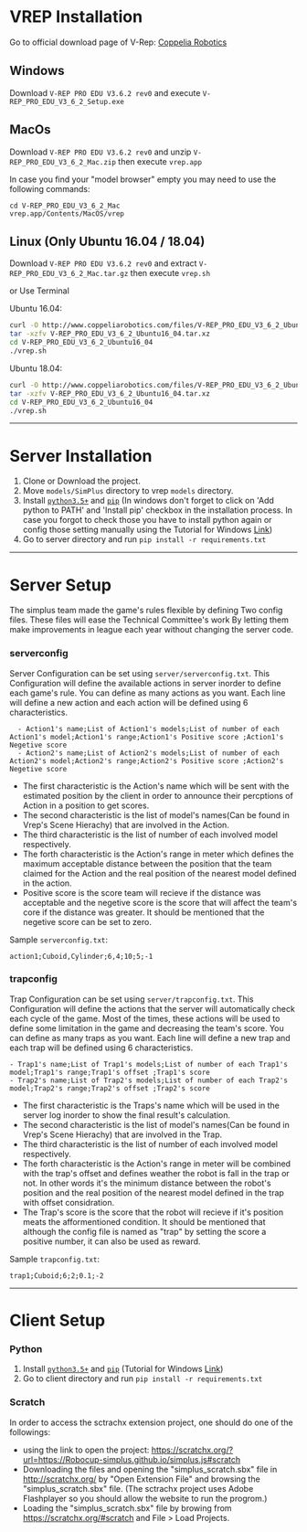 # VREP Installation
Go to official download page of V-Rep: [Coppelia Robotics](http://www.coppeliarobotics.com/downloads.html)
## Windows
Download `V-REP PRO EDU V3.6.2 rev0` and execute `V-REP_PRO_EDU_V3_6_2_Setup.exe`

## MacOs
Download `V-REP PRO EDU V3.6.2 rev0` and unzip `V-REP_PRO_EDU_V3_6_2_Mac.zip` then execute `vrep.app`

In case you find your "model browser" empty you may need to use the following commands:

```
cd V-REP_PRO_EDU_V3_6_2_Mac 
vrep.app/Contents/MacOS/vrep
```

## Linux (Only Ubuntu 16.04 / 18.04)
Download `V-REP PRO EDU V3.6.2 rev0` and extract `V-REP_PRO_EDU_V3_6_2_Mac.tar.gz` then execute `vrep.sh`

or Use Terminal

Ubuntu 16.04:
```bash
curl -O http://www.coppeliarobotics.com/files/V-REP_PRO_EDU_V3_6_2_Ubuntu16_04.tar.xz
tar -xzfv V-REP_PRO_EDU_V3_6_2_Ubuntu16_04.tar.xz
cd V-REP_PRO_EDU_V3_6_2_Ubuntu16_04
./vrep.sh
```

Ubuntu 18.04:
```bash
curl -O http://www.coppeliarobotics.com/files/V-REP_PRO_EDU_V3_6_2_Ubuntu16_04.tar.xz
tar -xzfv V-REP_PRO_EDU_V3_6_2_Ubuntu16_04.tar.xz
cd V-REP_PRO_EDU_V3_6_2_Ubuntu16_04
./vrep.sh
```

---

# Server Installation
1.  Clone or Download the project.
2.  Move `models/SimPlus` directory to vrep `models` directory.
3.  Install [`python3.5+`](https://www.python.org/downloads/) and [`pip`](https://pip.pypa.io/en/stable/installing/) (In windows don't forget to click on 'Add python to PATH' and 'Install pip' checkbox in the installation process. In case you forgot to check those you have to install python again or config those setting manually using the Tutorial for Windows [Link](https://github.com/BurntSushi/nfldb/wiki/Python-&-pip-Windows-installation))
4.  Go to server directory and run `pip install -r requirements.txt`
---

# Server Setup
The simplus team made the game's rules flexible by defining Two config files. These files will ease the Technical Committee's work By letting them make improvements in league each year without changing the server code. 

### serverconfig
Server Configuration can be set using `server/serverconfig.txt`. This Configuration will define the available actions in server inorder to define each game's rule. You can define as many actions as you want. Each line will define a new action and each action will be defined using 6 characteristics.

```
  - Action1's name;List of Action1's models;List of number of each Action1's model;Action1's range;Action1's Positive score ;Action1's Negetive score
  - Action2's name;List of Action2's models;List of number of each Action2's model;Action2's range;Action2's Positive score ;Action2's Negetive score
```

- The first characteristic is the Action's name which will be sent with the estimated position by the client in order to announce their percptions of Action in a position to get scores.
- The second characteristic is the list of model's names(Can be found in Vrep's Scene Hierachy) that are involved in the Action.
- The third characteristic is the list of number of each involved model respectively. 
- The forth characteristic is the Action's range in meter which defines the maximum acceptable distance between the position that the team claimed for the Action and the real position of the nearest model defined in the action. 
- Positive score is the score team will recieve if the distance was acceptable and the negetive score is the score that will affect the team's core if the distance was greater. It should be mentioned that the negetive score can be set to zero.
 
Sample `serverconfig.txt`:
```
action1;Cuboid,Cylinder;6,4;10;5;-1
```

### trapconfig
Trap Configuration can be set using `server/trapconfig.txt`. This Configuration will define the actions that the server will automatically check each cycle of the game. Most of the times, these actions will be used to define some limitation in the game and decreasing the team's score. You can define as many traps as you want. Each line will define a new trap and each trap will be defined using 6 characteristics.

```
- Trap1's name;List of Trap1's models;List of number of each Trap1's model;Trap1's range;Trap1's offset ;Trap1's score
- Trap2's name;List of Trap2's models;List of number of each Trap2's model;Trap2's range;Trap2's offset ;Trap2's score
```

- The first characteristic is the Traps's name which will be used in the server log inorder to show the final result's calculation.
- The second characteristic is the list of model's names(Can be found in Vrep's Scene Hierachy) that are involved in the Trap.
- The third characteristic is the list of number of each involved model respectively.
- The forth characteristic is the Action's range in meter will be combined with the trap's offset and defines weather the robot is fall in the trap or not. In other words it's the minimum distance between the robot's position and the real position of the nearest model defined in the trap with offset considration.
- The Trap's score is the score that the robot will recieve if it's position meats the afformentioned condition. It should be mentioned that although the config file is named as "trap" by setting the score a positive number, it can also be used as reward.
 
Sample `trapconfig.txt`:
```
trap1;Cuboid;6;2;0.1;-2
```

---

# Client Setup
### Python
1.  Install [`python3.5+`](https://www.python.org/downloads/) and [`pip`](https://pip.pypa.io/en/stable/installing/) (Tutorial for Windows [Link](https://github.com/BurntSushi/nfldb/wiki/Python-&-pip-Windows-installation))
2.  Go to client directory and run `pip install -r requirements.txt`

### Scratch
In order to access the sctrachx extension project, one should do one of the followings:
- using the link to open the project: https://scratchx.org/?url=https://Robocup-simplus.github.io/simplus.js#scratch
- Downloading the files and opening the "simplus_scratch.sbx" file in http://scratchx.org/ by "Open Extension File" and browsing the "simplus_scratch.sbx" file. (The sctrachx project uses Adobe Flashplayer so you should allow the website to run the progrom.)
- Loading the "simplus_scratch.sbx" file by browing from https://scratchx.org/#scratch and File > Load Projects.
